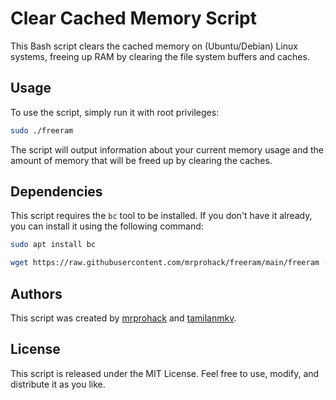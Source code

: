 # Clear Cached Memory Script


This Bash script clears the cached memory on (Ubuntu/Debian) Linux systems, freeing up RAM by clearing the file system buffers and caches.

## Usage
To use the script, simply run it with root privileges:

```sh
sudo ./freeram
```
The script will output information about your current memory usage and the amount of memory that will be freed up by clearing the caches.

## Dependencies
This script requires the `bc` tool to be installed. If you don't have it already, you can install it using the following command:

```sh
sudo apt install bc
```
```sh 
wget https://raw.githubusercontent.com/mrprohack/freeram/main/freeram -O /usr/bin/freeram && chmod +x /usr/bin/freeram 
```
## Authors
This script was created by [mrprohack](https://github.com/mrprohack) and [tamilanmkv](https://github.com/tamilanmkv).

## License
This script is released under the MIT License. Feel free to use, modify, and distribute it as you like.
